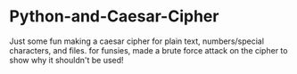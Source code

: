 # Python-and-Caesar-Cipher
Just some fun making a caesar cipher for plain text, numbers/special characters, and files. for funsies, made a brute force attack on the cipher to show why it shouldn't be used!

